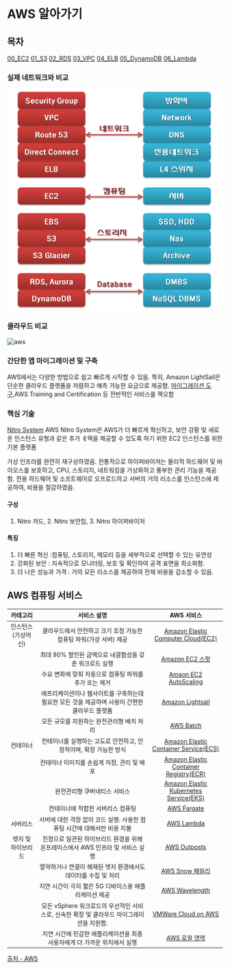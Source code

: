 # AWS 알아가기

## 목차
[00_EC2](https://github.com/jihyeonmun/AWS-Docker-Kubernetes-Nginx/tree/main/00_AWS/00_EC2)
[01_S3](https://github.com/jihyeonmun/AWS-Docker-Kubernetes-Nginx/tree/main/00_AWS/01_S3)
[02_RDS](https://github.com/jihyeonmun/AWS-Docker-Kubernetes-Nginx/tree/main/00_AWS/02_RDS)
[03_VPC](https://github.com/jihyeonmun/AWS-Docker-Kubernetes-Nginx/tree/main/00_AWS/03_VPC)
[04_ELB](https://github.com/jihyeonmun/AWS-Docker-Kubernetes-Nginx/tree/main/00_AWS/04_ELB)
[05_DynamoDB](https://github.com/jihyeonmun/AWS-Docker-Kubernetes-Nginx/tree/main/00_AWS/05_DynamoDB)
[06_Lambda](https://github.com/jihyeonmun/AWS-Docker-Kubernetes-Nginx/tree/main/00_AWS/06_Lambda)

### 실제 네트워크와 비교
![AWS](img/aws.png)

### 클라우드 비교
![aws](https://pages.awscloud.com/rs/112-TZM-766/images/CIPS_MQ_transparent.png)

### 간단한 앱 마이그레이션 및 구축
AWS에서는 다양한 방법으로 쉽고 빠르게 시작할 수  있음. 특히, Amazon LightSail은 단순한 클라우드 플랫폼을 저렴하고 예측 가능한 요금으로 제공함. 
[마이그레이션 도구](https://aws.amazon.com/ko/cloud-migration/),AWS Training and  Certification 등 전반적인 서비스를 젝오함

### 핵심 기술
[Nitro System](https://aws.amazon.com/ko/ec2/nitro/?c=cp&sec=in)
AWS Nitro System은 AWS가 더 빠르게 혁신하고, 보안 강황 및 새로운 인스턴스 유형과 같은 추가 ㅖ택을 제공할 수 있도록 하기 위한 
EC2 인스턴스를 위한 기본 플랫폼

가상 인프라를 완전히 재구상하였음. 
전통적으로 하이퍼바이저는 물리적 하드웨어 및 바이오스를 보호하고, CPU, 스토리지, 네트워킹을 가상화하고 풍부한 관리 기능을 제공함.
전용 하드웨어 및 소프트웨어로 오프로드하고 서버의 거의 리소스를 인스턴스에 제공하여, 비용을 절감하였음.

#### 구성
1. Nitro 카드, 2. Nitro 보안칩, 3. Nitro 하이퍼바이저

#### 특징
1. 더 빠른 혁신 :컴퓨팅, 스토리지, 메모리 등을 세부적으로 선택할 수 있는 유연성
2. 강화된 보안 : 지속적으로 모니터링, 보호 및 확인하여 공격 표면을 최소화함.
3. 더 나은 성능과 가격 : 거의 모든 리소스를 제공하여 전체 비용을 감소할 수 있음.

## AWS 컴퓨팅 서비스

|카테고리|서비스 설명|AWS 서비스|
|:--:|:--:|:--:|
|인스턴스(가상머신)|클라우드에서 안전하고 크기 조정 가능한 컴퓨팅 파워(가상 서버) 제공|[Amazon Elastic Computer Cloud(EC2)](https://aws.amazon.com/ko/ec2/?c=cp&sec=srv)|
||최대 90% 할인된 금액으로 내결함성을 갖춘 워크로드 실행|[Amazon EC2 스팟](https://aws.amazon.com/ko/ec2/spot/?c=cp&sec=srv)|
||수요 변화에 맞춰 자동으로 컴퓨팅 파워를 추가 또는 제거|[Amaon EC2 AutoScaling](https://aws.amazon.com/ko/ec2/autoscaling/?c=cp&sec=srv)|
||애프리케이션이나 웹사이트를 구축하는데 필요한 모든 것을 제공하며 사용이 간편한 클라우드 플랫폼|[Amazon Lightsail](https://aws.amazon.com/ko/lightsail/?c=cp&sec=srv)|
||모든 규모를 지원하는 완전관리형 배치 처리|[AWS Batch](https://aws.amazon.com/ko/batch/?c=cp&sec=srv)|
|컨테이너|컨테이너를 실행하는 고도로 안전하고, 안정적이며, 확장 가능한 방식|[Amazon Elastic Container Service(ECS)](https://aws.amazon.com/ko/ecs/?c=cp&sec=srv)|
||컨테이너 이미지를 손쉽게 저장, 관리 및 배포|[Amazon Elastic Container Registry(ECR)](https://aws.amazon.com/ko/ecr/?c=cp&sec=srv)|
||완전관리형 쿠버네티스 서비스|[Amazon Elastic Kubernetes Service(EKS)](https://aws.amazon.com/ko/eks/?c=cp&sec=srv)|
||컨테이너에 적합한 서버리스 컴퓨팅|[AWS  Fargate](https://aws.amazon.com/ko/fargate/?c=cp&sec=srv)|
|서버리스|서버에 대한 걱정 없이 코드 실행. 사용한 컴퓨팅 시간에 대해서만 비용 지불|[AWS Lambda](https://aws.amazon.com/ko/lambda/?c=cp&sec=srv)|
|엣지 및 하이브리드|진정으로 일관된 하이브리드 환경을 위해 온프레미스에서 AWS 인프라 및 서비스 실행|[AWS Outposts](https://aws.amazon.com/ko/outpost/?c=cp&sec=srv)|
||열악하거나 연결이 해재된 엣지 환경에서도 데이터를 수집 및 처리|[AWS Snow 패밀리](https://aws.amazon.com/ko/snow/?c=cp&sec=srv)|
||지연 시간이 극히 짧은 5G 디바이스용 애플리케이션 제공|[AWS Wavelength](https://aws.amazon.com/ko/wavelength/?c=cp&sec=srv)|
||모든 vSphere 워크로드의 우선적인 서비스로, 신속한 확장 및 클라우드 마이그레이션을 지원함.|[VMWare Cloud on AWS](https://aws.amazon.com/ko/vmware/?c=cp&sec=srv)|
||지연 시간에 민감한 애플리케이션을 최종 사용자에게 더 가까운 위치에서 실행|[AWS 로컬 영역](https://aws.amazon.com/ko/about-aws/global-infrastructure/localzones/?c=cp&sec=srv)|




[출처 - AWS](https://aws.amazon.com/ko/products/compute/)
